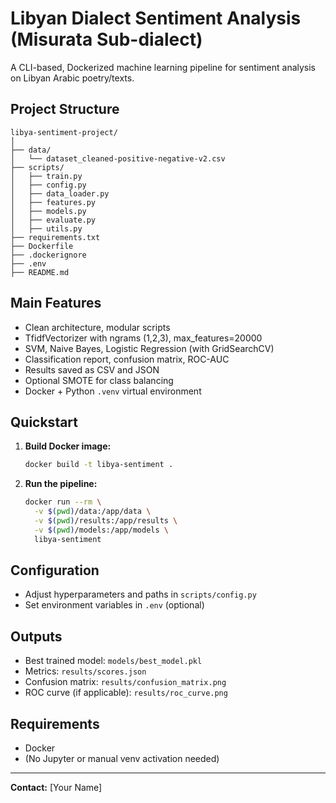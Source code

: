 # Libyan Dialect Sentiment Analysis (Misurata Sub-dialect)

A CLI-based, Dockerized machine learning pipeline for sentiment analysis on Libyan Arabic poetry/texts.

## Project Structure

```
libya-sentiment-project/
│
├── data/
│   └── dataset_cleaned-positive-negative-v2.csv
├── scripts/
│   ├── train.py
│   ├── config.py
│   ├── data_loader.py
│   ├── features.py
│   ├── models.py
│   ├── evaluate.py
│   ├── utils.py
├── requirements.txt
├── Dockerfile
├── .dockerignore
├── .env
├── README.md
```

## Main Features
- Clean architecture, modular scripts
- TfidfVectorizer with ngrams (1,2,3), max_features=20000
- SVM, Naive Bayes, Logistic Regression (with GridSearchCV)
- Classification report, confusion matrix, ROC-AUC
- Results saved as CSV and JSON
- Optional SMOTE for class balancing
- Docker + Python `.venv` virtual environment

## Quickstart

1. **Build Docker image:**
   ```bash
   docker build -t libya-sentiment .
   ```
2. **Run the pipeline:**
   ```bash
   docker run --rm \
     -v $(pwd)/data:/app/data \
     -v $(pwd)/results:/app/results \
     -v $(pwd)/models:/app/models \
     libya-sentiment
   ```

## Configuration
- Adjust hyperparameters and paths in `scripts/config.py`
- Set environment variables in `.env` (optional)

## Outputs
- Best trained model: `models/best_model.pkl`
- Metrics: `results/scores.json`
- Confusion matrix: `results/confusion_matrix.png`
- ROC curve (if applicable): `results/roc_curve.png`

## Requirements
- Docker
- (No Jupyter or manual venv activation needed)

---

**Contact:** [Your Name]
